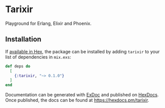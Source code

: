 # Tarixir

Playground for Erlang, Elixir and Phoenix.

## Installation

If [available in Hex](https://hex.pm/docs/publish), the package can be installed
by adding `tarixir` to your list of dependencies in `mix.exs`:

```elixir
def deps do
  [
    {:tarixir, "~> 0.1.0"}
  ]
end
```

Documentation can be generated with [ExDoc](https://github.com/elixir-lang/ex_doc)
and published on [HexDocs](https://hexdocs.pm). Once published, the docs can
be found at <https://hexdocs.pm/tarixir>.
